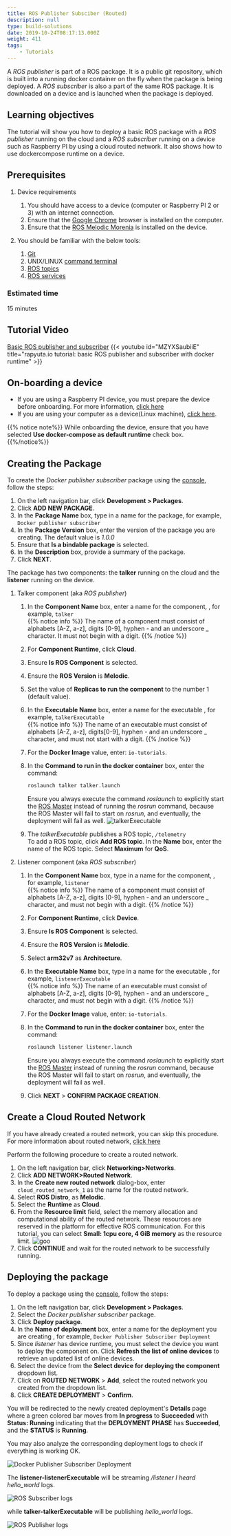 ```yaml
---
title: ROS Publisher Subsciber (Routed)
description: null
type: build-solutions
date: 2019-10-24T08:17:13.000Z
weight: 411
tags:
    - Tutorials
---
```

A _ROS publisher_ is part of a ROS package. It is a public git
repository, which is built into a running docker container on the
fly when the package is being deployed. A _ROS subscriber_ is also
a part of the same ROS package. It is downloaded on a device and
is launched when the package is deployed.

## Learning objectives
The tutorial will show you how to deploy a basic ROS package
with a _ROS publisher_ running on the cloud and a
_ROS subscriber_ running on a device such as Raspberry PI by using a cloud routed network.
It also shows how to use dockercompose runtime on a device.

## Prerequisites
1. Device requirements
    1. You should have access to a device (computer or Raspberry PI 2 or 3)
    with an internet connection.
    2. Ensure that the [Google Chrome](https://www.google.com/chrome) browser is installed on the computer.
    3. Ensure that the [ROS Melodic Morenia](http://wiki.ros.org/melodic) is installed on the device.

1. You should be familiar with the below tools:
    1. [Git](https://git-scm.com/doc)
    2. UNIX/LINUX [command terminal](https://www.digitalocean.com/community/tutorials/an-introduction-to-the-linux-terminal)
    3. [ROS topics](https://wiki.ros.org/Topics)
    4. [ROS services](https://wiki.ros.org/Services)

### Estimated time
15 minutes

## Tutorial Video
[Basic ROS publisher and subscriber](https://youtu.be/MZYXSaubiiE)
{{< youtube id="MZYXSaubiiE" title="rapyuta.io tutorial: basic ROS publisher and subscriber with docker runtime" >}}

## On-boarding a device
* If you are using a Raspberry PI device, you must prepare the device before onboarding. For more information, [click here](/4_tutorials/41_beginner/417_preparing-a-raspberry-pi)
* If you are using your computer as a device(Linux machine), [click here](/3_how-tos/32_device-management/321_onboarding-a-device).

{{% notice note%}}
While onboarding the device, ensure that you have selected **Use docker-compose as default runtime** check box. 
{{%/notice%}}

## Creating the Package

To create the _Docker publisher subscriber_ package using the
[console](https://console.rapyuta.io), follow the steps:

1. On the left navigation bar, click **Development > Packages**.
2. Click **ADD NEW PACKAGE**.
3. In the **Package Name** box, type in a name for the package, for example, `Docker publisher subscriber`
4. In the **Package Version** box, enter the version of the package you are creating.
   The default value is _1.0.0_
5. Ensure that **Is a bindable package** is selected.
6. In the **Description** box, provide a summary of the package.
7. Click **NEXT**.

The package has two components: the **talker** running on the cloud and the
**listener** running on the device.

1. Talker component (aka _ROS publisher_)
    1. In the **Component Name** box, enter a name for the component, , for example, `talker`      
{{% notice info %}}
The name of a component must consist of alphabets [A-Z, a-z], digits [0-9], hyphen - and an underscore _ character. It must not begin with a digit.
{{% /notice %}}
    2. For **Component Runtime**, click **Cloud**.
    3. Ensure **Is ROS Component** is selected.
    4. Ensure the **ROS Version** is **Melodic**.
    5. Set the value of **Replicas to run the component** to the number 1 (default value).
    6. In the **Executable Name** box, enter a name for the executable , for example,
       `talkerExecutable`  
{{% notice info %}}
The name of an executable must consist of alphabets [A-Z, a-z], digits[0-9], hyphen - and an underscore _ character, and must not start with a digit.
{{% /notice %}}
    7. For the **Docker Image** value, enter: `io-tutorials`.
    9. In the **Command to run in the docker container** box, enter the command:
        ```bash
        roslaunch talker talker.launch
        ```

        Ensure you always execute the command *roslaunch* to explicitly start the
        [ROS Master](https://wiki.ros.org/Master) instead of running the *rosrun*
        command, because the ROS Master will fail to start on _rosrun_, and
        eventually, the deployment will fail as well.
        ![talkerExecutable](/images/tutorials/docker-pub-sub/docker-pubsub-talker-exec.png?classes=border,shadow&width=50pc)
    10. The _talkerExecutable_ publishes a ROS topic, `/telemetry`    
       To add a ROS topic, click **Add ROS topic**. In the **Name** box, enter the name of the ROS topic. Select **Maximum** for **QoS**.
2. Listener component (aka _ROS subscriber_)
    1. In the **Component Name** box, type in a name for the component, , for example, `listener`      
{{% notice info %}}
The name of a component must consist of alphabets [A-Z, a-z], digits [0-9], hyphen - and an underscore _ character, and must not begin with a digit.
{{% /notice %}}
    2. For **Component Runtime**, click **Device**.
    3. Ensure **Is ROS Component** is selected.
    4. Ensure the **ROS Version** is **Melodic**.
    5. Select **arm32v7** as **Architecture**.
    6. In the **Executable Name** box, type in a name for the executable , for example,
       `listenerExecutable`   
{{% notice info %}}
The name of an executable must consist of alphabets [A-Z, a-z], digits [0-9], hyphen - and an underscore _ character, and must not begin with a digit.
{{% /notice %}}
    7. For the **Docker Image** value, enter: `io-tutorials`.
    8. In the **Command to run in the docker container** box, enter the command:
        ```bash
        roslaunch listener listener.launch
        ```

        Ensure you always execute the command *roslaunch* to explicitly start the
        [ROS Master](https://wiki.ros.org/Master) instead of running the *rosrun*
        command, because the ROS Master will fail to start on _rosrun_, and eventually, the deployment will fail as well.
    9. Click **NEXT** > **CONFIRM PACKAGE CREATION**.

## Create a Cloud Routed Network
If you have already created a routed network, you can skip this procedure. For more information about routed network, [click here](/5_deep-dives/53_networking-and-communication/531_ros-network-routed/)

Perform the following procedure to create a routed network.

1. On the left navigation bar, click **Networking>Networks**.
2. Click **ADD  NETWORK>Routed Network**.
3. In the **Create new routed network** dialog-box, enter `cloud_routed_network_1` as the name for the routed network.
4. Select **ROS Distro**, as   **Melodic**.
5. Select the **Runtime** as **Cloud**.
6. From the **Resource limit** field, select the memory allocation and computational ability of the routed network. These resources are reserved in the platform for effective ROS communication. For this tutorial, you can select **Small: 1cpu core, 4 GiB memory** as the resource limit.
![goo](/images/tutorials/routed-networks/create-cloud-routed-network.png?classes=border,shadow&width=35pc)
7. Click **CONTINUE** and wait for the routed network to be successfully running.


## Deploying the package
To deploy a package using the [console](https://console.rapyuta.io),
follow the steps:

1. On the left navigation bar, click **Development > Packages**.
2. Select the _Docker publisher subscriber_ package.
3. Click **Deploy package**.
4. In the **Name of deployment** box, enter a name for the deployment you are
   creating , for example, `Docker Publisher Subscriber Deployment`
5. Since _listener_ has device runtime, you must select the device you want to deploy the component on. Click **Refresh the list of online devices** to retrieve an updated list of online devices.
6. Select the device from the **Select device for deploying the component**
   dropdown list.
7. Click on **ROUTED NETWORK** > **Add**, select the routed network you created from the dropdown list.
8. Click **CREATE DEPLOYMENT** > **Confirm**.

You will be redirected to the newly created deployment's **Details** page where a green colored bar
moves from **In progress** to **Succeeded** with **Status: Running** indicating that the **DEPLOYMENT PHASE** has **Succeeded**, and the **STATUS** is **Running**.

You may also analyze the corresponding deployment logs to check if everything is working OK.

![Docker Publisher Subscriber Deployment](/images/tutorials/docker-pub-sub/docker-pubsub-deployment.png?classes=border,shadow&width=50pc)

The **listener-listenerExecutable** will be streaming */listener I heard hello_world* logs.

![ROS Subscriber logs](/images/tutorials/docker-pub-sub/listener-logs.png?classes=border,shadow&width=50pc)

while **talker-talkerExecutable** will be publishing *hello_world* logs.

![ROS Publisher logs](/images/tutorials/docker-pub-sub/talker-logs.png?classes=border,shadow&width=50pc)

